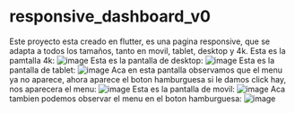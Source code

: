 # responsive_dashboard_v0
Este proyecto esta creado en flutter, es una pagina responsive, que se adapta a todos los tamaños, tanto en movil, tablet, desktop y 4k. 
Esta es la pamtalla 4k:
![image](https://user-images.githubusercontent.com/101758866/197003720-48e5f03f-6f9e-4dd5-b4e6-e58dd6fa7e73.png)
Esta es la pantalla de desktop:
![image](https://user-images.githubusercontent.com/101758866/197003214-8c5da00c-8a70-4e4f-b01d-68983dfcafa4.png)
Esta es la pantalla de tablet:
![image](https://user-images.githubusercontent.com/101758866/197003399-5a74ae9c-717d-422e-956c-b73733c88785.png)
Aca en esta pantalla observamos que el menu ya no aparece, ahora aparece el boton hamburguesa si le damos click hay, nos aparecera el menu:
![image](https://user-images.githubusercontent.com/101758866/197003686-2fd43b2c-b3d2-4b94-bcf2-b7fc8b36c689.png)
Esta es la pantalla de movil:
![image](https://user-images.githubusercontent.com/101758866/197003911-6510eb48-da6b-4738-8798-3fac95e4fdcc.png)
Aca tambien podemos observar el menu en el boton hamburguesa:
![image](https://user-images.githubusercontent.com/101758866/197004060-95cbf020-a32c-45d6-82de-bd78e9776d23.png)

